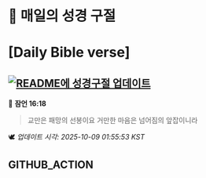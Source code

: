 # 🙏 매일의 성경 구절
# [Daily Bible verse]
## [![README에 성경구절 업데이트](https://github.com/DONGSUKA/first_test/actions/workflows/update-readme-bible.yml/badge.svg)](https://github.com/DONGSUKA/first_test/actions/workflows/update-readme-bible.yml)
<!-- START_BIBLE_VERSE -->
📖 **잠언 16:18**
> 교만은 패망의 선봉이요 거만한 마음은 넘어짐의 앞잡이니라

🕊️ _업데이트 시각: 2025-10-09 01:55:53 KST_
  <!-- END_BIBLE_VERSE -->
## GITHUB_ACTION
